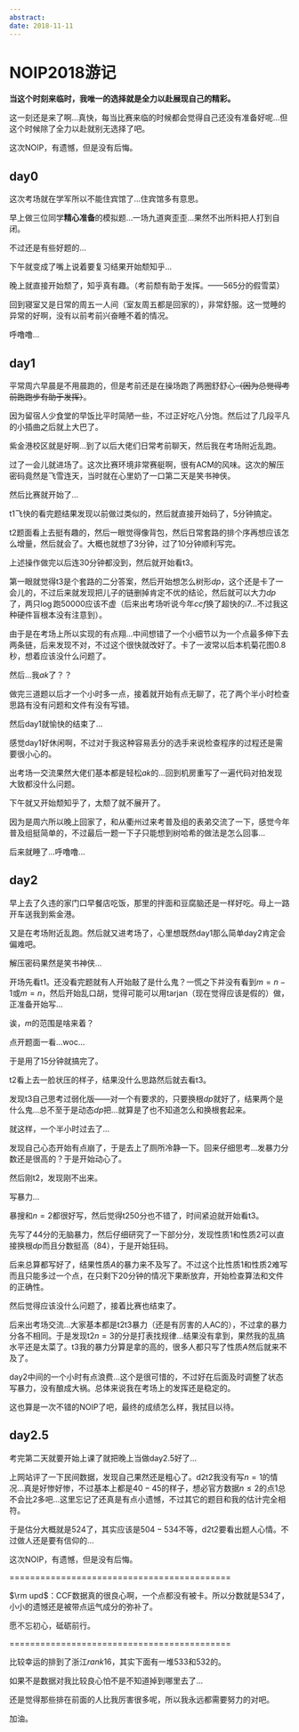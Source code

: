 ```yaml
---
abstract: 
date: 2018-11-11
---
```


# NOIP2018游记

**当这个时刻来临时，我唯一的选择就是全力以赴展现自己的精彩。**

这一刻还是来了啊...真快，每当比赛来临的时候都会觉得自己还没有准备好呢...但这个时候除了全力以赴就别无选择了吧。

这次NOIP，有遗憾，但是没有后悔。

## day0

这次考场就在学军所以不能住宾馆了...住宾馆多有意思。

早上做三位同学**精心准备**的模拟题...一场九道爽歪歪...果然不出所料把人打到自闭。

不过还是有些好题的...

下午就变成了嘴上说着要复习结果开始颓知乎...

晚上就直接开始颓了，知乎真有趣。（考前颓有助于发挥。——$565$分的假雪菜）

回到寝室又是日常的周五一人间（室友周五都是回家的），非常舒服。这一觉睡的异常的好啊，没有以前考前兴奋睡不着的情况。

呼噜噜...

## day1

平常周六早晨是不用晨跑的，但是考前还是在操场跑了两圈舒舒心~~（因为总觉得考前跑跑步有助于发挥）~~。

因为留宿人少食堂的早饭比平时简陋一些，不过正好吃八分饱。然后过了几段平凡的小插曲之后就上大巴了。

紫金港校区就是好啊...到了以后大佬们日常考前聊天，然后我在考场附近乱跑。

过了一会儿就进场了。这次比赛环境非常赛艇啊，很有ACM的风味。这次的解压密码竟然是飞雪连天，当时就在心里奶了一口第二天是笑书神侠。

然后比赛就开始了...

t1飞快的看完题结果发现以前做过类似的，然后就直接开始码了，$5$分钟搞定。

t2题面看上去挺有趣的，然后一眼觉得像背包，然后日常套路的排个序再想应该怎么增量，然后就会了。大概也就想了$3$分钟，过了$10$分钟顺利写完。

上述操作做完以后连$30$分钟都没到，然后就开始看t3。

第一眼就觉得t3是个套路的二分答案，然后开始想怎么树形$dp$，这个还是卡了一会儿的，不过后来就发现把儿子的链删掉肯定不优的结论，然后就可以大力$dp$了，两只$\log$跑$50000$应该不虚（后来出考场听说今年$ccf$换了超快的i7...不过我这种硬件盲根本没有注意到）。

由于是在考场上所以实现的有点翔...中间想错了一个小细节以为一个点最多伸下去两条链，后来发现不对，不过这个很快就改好了。卡了一波常以后本机菊花图$0.8$秒，想着应该没什么问题了。

然后...我$ak$了？？

做完三道题以后才一个小时多一点，接着就开始有点无聊了，花了两个半小时检查思路有没有问题和文件有没有写错。

然后day1就愉快的结束了...

感觉day1好休闲啊，不过对于我这种容易丢分的选手来说检查程序的过程还是需要很小心的。

出考场一交流果然大佬们基本都是轻松$ak$的...回到机房重写了一遍代码对拍发现大致都没什么问题。

下午就又开始颓知乎了，太颓了就不展开了。

因为是周六所以晚上回家了，和从衢州过来考普及组的表弟交流了一下，感觉今年普及组挺简单的，不过最后一题一下子只能想到树哈希的做法是怎么回事...

后来就睡了...呼噜噜...

## day2

早上去了久违的家门口早餐店吃饭，那里的拌面和豆腐脑还是一样好吃。母上一路开车送我到紫金港。

又是在考场附近乱跑。然后就又进考场了，心里想既然day1那么简单day2肯定会偏难吧。

解压密码果然是笑书神侠...

开场先看t1。还没看完题就有人开始敲了是什么鬼？一慌之下并没有看到$m=n-1$或$m=n$，然后开始乱口胡，觉得可能可以用tarjan（现在觉得应该是假的）做，正准备开始写...

诶，$m$的范围是啥来着？

点开题面一看...woc...

于是用了$15$分钟就搞完了。

t2看上去一脸状压的样子，结果没什么思路然后就去看t3。

发现t3自己思考过弱化版——对一个有要求的，只要换根$dp$就好了，结果两个是什么鬼...总不至于是动态$dp$把...就算是了也不知道怎么和换根套起来。

就这样，一个半小时过去了...

发现自己心态开始有点崩了，于是去上了厕所冷静一下。回来仔细思考...发暴力分数还是很高的？于是开始动心了。

然后刚t2，发现刚不出来。

写暴力...

暴搜和$n=2$都很好写，然后觉得t2$50$分也不错了，时间紧迫就开始看t3。

先写了$44$分的无脑暴力，然后仔细研究了一下部分分，发现性质$1$和性质$2$可以直接换根$dp$而且分数挺高（$84$），于是开始狂码。

后来总算都写好了，结果性质$A$的暴力来不及写了。不过这个比性质$1$和性质$2$难写而且只能多过一个点，在只剩下$20$分钟的情况下果断放弃，开始检查算法和文件的正确性。

然后觉得应该没什么问题了，接着比赛也结束了。

后来出考场交流...大家基本都是t2t3暴力（还是有厉害的人AC的），不过拿的暴力分各不相同。于是发现t2$n=3$的分是打表找规律...结果没有拿到，果然我的乱搞水平还是太菜了。t3我的暴力分算是拿的高的，很多人都只写了性质$A$然后就来不及了。

day2中间的一个小时有点浪费...这个是很可惜的，不过好在后面及时调整了状态写暴力，没有酿成大祸。总体来说我在考场上的发挥还是稳定的。

这也算是一次不错的NOIP了吧，最终的成绩怎么样，我拭目以待。

## day2.5

考完第二天就要开始上课了就把晚上当做day2.5好了...

上网站评了一下民间数据，发现自己果然还是粗心了。d2t2我没有写$n=1$的情况...真是好惨好惨，不过基本上都是$40-45$的样子，想必官方数据$n\leq 2$的点$1$总不会比$2$多吧...这里忘记了还真是有点小遗憾，不过其它的题目和我的估计完全相符。

于是估分大概就是$524$了，其实应该是$504-534$不等，d2t2要看出题人心情。不过做人还是要有信仰的...

这次NOIP，有遗憾，但是没有后悔。

===========================================

$\rm upd$：CCF数据真的很良心啊，一个点都没有被卡。所以分数就是$534$了，小小的遗憾还是被带点运气成分的弥补了。

愿不忘初心，砥砺前行。

===========================================

比较幸运的排到了浙江$rank16$，其实下面有一堆$533$和$532$的。

如果不是数据对我比较良心怕不是不知道掉到哪里去了...

还是觉得那些排在前面的人比我厉害很多呢，所以我永远都需要努力的对吧。

加油。